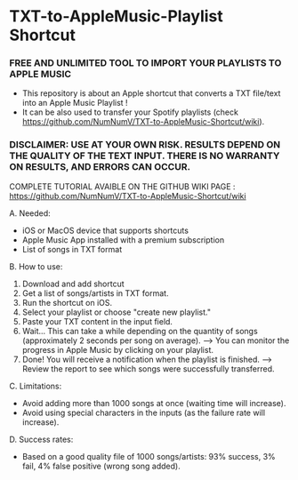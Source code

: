 # TXT-to-AppleMusic-Playlist Shortcut

### FREE AND UNLIMITED TOOL TO IMPORT YOUR PLAYLISTS TO APPLE MUSIC 

-   This repository is about an Apple shortcut that converts a TXT file/text into an Apple Music Playlist !
-   It can be also used to transfer your Spotify playlists (check https://github.com/NumNumV/TXT-to-AppleMusic-Shortcut/wiki).

### DISCLAIMER: USE AT YOUR OWN RISK. RESULTS DEPEND ON THE QUALITY OF THE TEXT INPUT. THERE IS NO WARRANTY ON RESULTS, AND ERRORS CAN OCCUR.

COMPLETE TUTORIAL AVAIBLE ON THE GITHUB WIKI PAGE : https://github.com/NumNumV/TXT-to-AppleMusic-Shortcut/wiki

A. Needed:
  - iOS or MacOS device that supports shortcuts
  - Apple Music App installed with a premium subscription
  - List of songs in TXT format
    
B. How to use:
  1. Download and add shortcut
  2. Get a list of songs/artists in TXT format.
  3. Run the shortcut on iOS.
  4. Select your playlist or choose "create new playlist."
  5. Paste your TXT content in the input field.
  6. Wait... This can take a while depending on the quantity of songs (approximately 2 seconds per song on average).
      --> You can monitor the progress in Apple Music by clicking on your playlist.
  7. Done! You will receive a notification when the playlist is finished.
      --> Review the report to see which songs were successfully transferred.
     
C. Limitations:
  - Avoid adding more than 1000 songs at once (waiting time will increase).
  - Avoid using special characters in the inputs (as the failure rate will increase).
    
D. Success rates:
  - Based on a good quality file of 1000 songs/artists: 93% success, 3% fail, 4% false positive (wrong song added).
